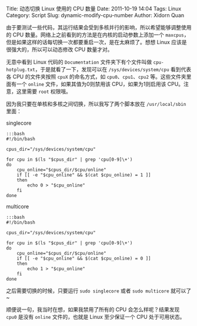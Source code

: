 Title: 动态切换 Linux 使用的 CPU 数量
Date: 2011-10-19 14:04
Tags: Linux
Category: Script
Slug: dynamic-modify-cpu-number
Author: Xidorn Quan

由于要测试一些代码，其运行结果会受到多核并行的影响，所以希望能够调整使用的 CPU 数量。网络上之前看到的方法是在内核的启动参数上添加一个 `maxcpus`，但是如果这样的话每切换一次都要重启一次，是在太麻烦了。想想 Linux 应该是很强大的，所以可以动态修改 CPU 数量才对。

无意中看到 Linux 代码的 `Documentation` 文件夹下有个文件叫做 `cpu-hotplug.txt`，于是就看了一下，发现可以在 `/sys/devices/system/cpu` 看到代表各 CPU 的文件夹按照 `cpuX` 的命名方式，如 `cpu0`、`cpu1`、`cpu2` 等。这些文件夹里面有一个 `online` 文件，如果其值为0则禁用该 CPU，如果为1则启用该 CPU。注意，这里需要 `root` 权限哦。

因为我只要在单核和多核之间切换，所以我写了两个脚本放在 `/usr/local/sbin` 里面：

singlecore

    :::bash
    #!/bin/bash
     
    cpus_dir="/sys/devices/system/cpu"
     
    for cpu in $(ls "$cpus_dir" | grep 'cpu[0-9]\+')
    do
        cpu_online="$cpus_dir/$cpu/online"
        if [[ -e "$cpu_online" && $(cat $cpu_online) = 1 ]]
        then
            echo 0 > "$cpu_online"
        fi
    done

multicore

    :::bash
    #!/bin/bash
     
    cpus_dir="/sys/devices/system/cpu"
     
    for cpu in $(ls "$cpus_dir" | grep 'cpu[0-9]\+')
    do
        cpu_online="$cpus_dir/$cpu/online"
        if [[ -e "$cpu_online" && $(cat $cpu_online) = 0 ]]
        then
            echo 1 > "$cpu_online"
        fi
    done

之后需要切换的时候，只要运行 `sudo singlecore` 或者 `sudo multicore` 就可以了~

顺便说一句，我当时在想，如果我禁用了所有的 CPU 会怎么样呢？结果发现 `cpu0` 是没有 `online` 文件的，也就是 Linux 至少保证一个 CPU 处于可用状态。

